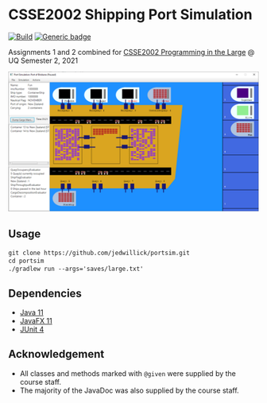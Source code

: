 # CSSE2002 Shipping Port Simulation

<!-- badges: start -->
[![Build](https://github.com/jedwillick/portsim/actions/workflows/build.yml/badge.svg?branch=main)](https://github.com/jedwillick/portsim/actions/workflows/build.yml)
[![Generic badge](https://img.shields.io/badge/View-Docs-success.svg)](https://jedwillick.github.io/portsim/)
<!-- badges: end -->

Assignments 1 and 2 combined for [CSSE2002 Programming in the Large](https://my.uq.edu.au/programs-courses/course.html?course_code=CSSE2002) @ UQ Semester 2, 2021

![portsim](images/portsim.PNG)

## Usage

```shell
git clone https://github.com/jedwillick/portsim.git
cd portsim
./gradlew run --args='saves/large.txt'
```

## Dependencies

- [Java 11](https://jdk.java.net/archive/ )
- [JavaFX 11](https://gluonhq.com/products/javafx/ )
- [JUnit 4](https://junit.org/junit4/)

## Acknowledgement

- All classes and methods marked with `@given` were supplied by the course staff.
- The majority of the JavaDoc was also supplied by the course staff.
